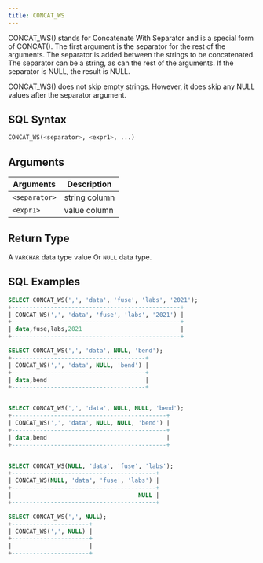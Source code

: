 ```yaml
---
title: CONCAT_WS
---
```


CONCAT_WS() stands for Concatenate With Separator and is a special form of CONCAT(). The first argument is the separator for the rest of the arguments. The separator is added between the strings to be concatenated. The separator can be a string, as can the rest of the arguments. If the separator is NULL, the result is NULL.

CONCAT_WS() does not skip empty strings. However, it does skip any NULL values after the separator argument.

## SQL Syntax

```sql
CONCAT_WS(<separator>, <expr1>, ...)
```

## Arguments

| Arguments     | Description   |
|---------------| ------------- |
| `<separator>` | string column |
| `<expr1>`     | value column  |

## Return Type

A `VARCHAR` data type value Or `NULL` data type.

## SQL Examples

```sql
SELECT CONCAT_WS(',', 'data', 'fuse', 'labs', '2021');
+------------------------------------------------+
| CONCAT_WS(',', 'data', 'fuse', 'labs', '2021') |
+------------------------------------------------+
| data,fuse,labs,2021                            |
+------------------------------------------------+

SELECT CONCAT_WS(',', 'data', NULL, 'bend');
+--------------------------------------+
| CONCAT_WS(',', 'data', NULL, 'bend') |
+--------------------------------------+
| data,bend                            |
+--------------------------------------+


SELECT CONCAT_WS(',', 'data', NULL, NULL, 'bend');
+--------------------------------------------+
| CONCAT_WS(',', 'data', NULL, NULL, 'bend') |
+--------------------------------------------+
| data,bend                                  |
+--------------------------------------------+


SELECT CONCAT_WS(NULL, 'data', 'fuse', 'labs');
+-----------------------------------------+
| CONCAT_WS(NULL, 'data', 'fuse', 'labs') |
+-----------------------------------------+
|                                    NULL |
+-----------------------------------------+

SELECT CONCAT_WS(',', NULL);
+----------------------+
| CONCAT_WS(',', NULL) |
+----------------------+
|                      |
+----------------------+
```